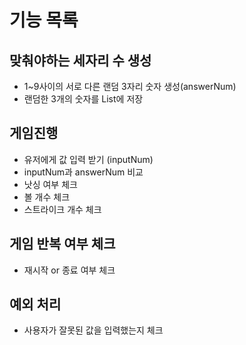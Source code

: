 # 기능 목록

## 맞춰야하는 세자리 수 생성
* 1~9사이의 서로 다른 랜덤 3자리 숫자 생성(answerNum)
* 랜덤한 3개의 숫자를 List에 저장

## 게임진행
* 유저에게 값 입력 받기 (inputNum)
* inputNum과 answerNum 비교
* 낫싱 여부 체크
* 볼 개수 체크
* 스트라이크 개수 체크

## 게임 반복 여부 체크
* 재시작 or 종료 여부 체크

## 예외 처리
* 사용자가 잘못된 값을 입력했는지 체크